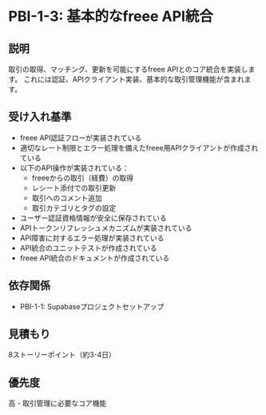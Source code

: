 # PBI-1-3: 基本的なfreee API統合

## 説明

取引の取得、マッチング、更新を可能にするfreee APIとのコア統合を実装します。
これには認証、APIクライアント実装、基本的な取引管理機能が含まれます。

## 受け入れ基準

- freee API認証フローが実装されている
- 適切なレート制限とエラー処理を備えたfreee用APIクライアントが作成されている
- 以下のAPI操作が実装されている：
  - freeeからの取引（経費）の取得
  - レシート添付での取引更新
  - 取引へのコメント追加
  - 取引カテゴリとタグの設定
- ユーザー認証資格情報が安全に保存されている
- APIトークンリフレッシュメカニズムが実装されている
- API障害に対するエラー処理が実装されている
- API統合のユニットテストが作成されている
- freee API統合のドキュメントが作成されている

## 依存関係

- PBI-1-1: Supabaseプロジェクトセットアップ

## 見積もり

8ストーリーポイント（約3-4日）

## 優先度

高 - 取引管理に必要なコア機能
